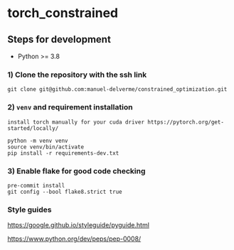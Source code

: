 # torch_constrained

## Steps for development

* Python >= 3.8

### 1) Clone the repository with the ssh link

```git clone git@github.com:manuel-delverme/constrained_optimization.git ```

### 2) `venv` and requirement installation

```angular2html
install torch manually for your cuda driver https://pytorch.org/get-started/locally/

python -m venv venv
source venv/bin/activate
pip install -r requirements-dev.txt

```

### 3) Enable flake for good code checking

```
pre-commit install
git config --bool flake8.strict true
```
### Style guides

https://google.github.io/styleguide/pyguide.html

https://www.python.org/dev/peps/pep-0008/

